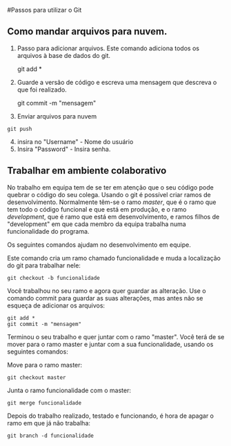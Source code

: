 #Passos para utilizar o Git

## Como mandar arquivos para nuvem.

 1. Passo para adicionar arquivos. Este comando adiciona todos os arquivos à base de dados do git.


    git add *

 2. Guarde a versão de código e escreva uma mensagem que descreva o que foi realizado.


    git commit -m "mensagem"

 3.  Enviar arquivos para nuvem


    git push

 4. insira no "Username" - Nome do usuário
 5. Insira "Password" - Insira senha.


## Trabalhar em ambiente colaborativo

No trabalho em equipa tem de se ter em atenção que o seu código pode quebrar o código do seu colega. Usando o git é possível criar ramos de desenvolvimento. Normalmente têm-se o ramo *master*, que é o ramo que tem todo o código funcional e que está em produção, e o ramo *development*, que é ramo que está em desenvolvimento, e ramos filhos de "development" em que cada membro da equipa trabalha numa funcionalidade do programa.

Os seguintes comandos ajudam no desenvolvimento em equipe.

Este comando cria um ramo chamado funcionalidade e muda a localização do git para trabalhar nele:


    git checkout -b funcionalidade

Você trabalhou no seu ramo e agora quer guardar as alteração. Use o comando commit para guardar as suas alterações, mas antes não se esqueça de adicionar os arquivos:

    git add *
    git commit -m "mensagem"

Terminou o seu trabalho e quer juntar com o ramo "master". Você terá de se mover para o ramo master e juntar com a sua funcionalidade, usando os seguintes comandos:

Move para o ramo master:

    git checkout master

Junta o ramo funcionalidade com o master:

    git merge funcionalidade

Depois do trabalho realizado, testado e funcionando, é hora de apagar o ramo em que já não trabalha:

    git branch -d funcionalidade
